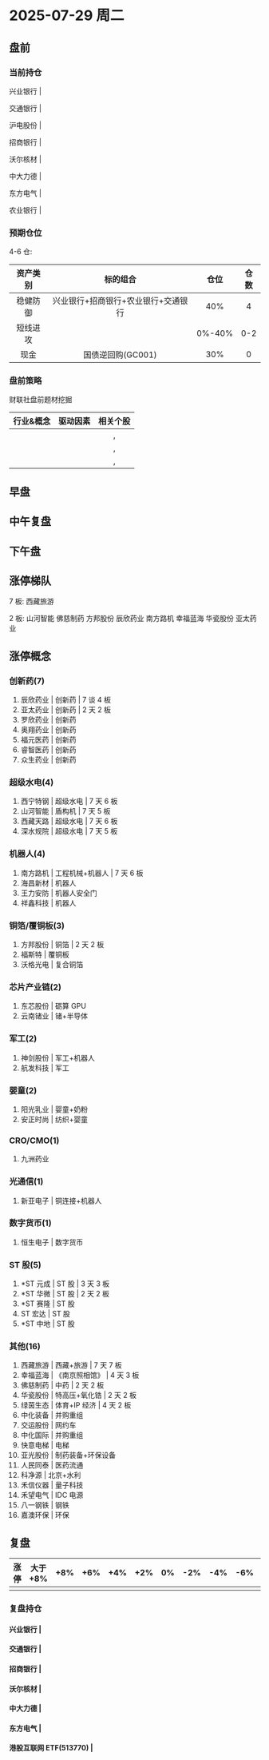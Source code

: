# 2025-07-29 周二

## 盘前

### 当前持仓

兴业银行 |

交通银行 |

沪电股份 |

招商银行 |

沃尔核材 |

中大力德 |

东方电气 |

农业银行 |

### 预期仓位

4-6 仓:

| 资产类别 |              标的组合               |  仓位  | 仓数 |
| :------: | :---------------------------------: | :----: | :--: |
| 稳健防御 | 兴业银行+招商银行+农业银行+交通银行 |  40%   |  4   |
| 短线进攻 |                                     | 0%-40% | 0-2  |
|   现金   |          国债逆回购(GC001)          |  30%   |  0   |

### 盘前策略

财联社盘前题材挖掘

| 行业&概念 | 驱动因素 | 相关个股 |
| :-------: | :------: | :------: |
|           |          |    ,     |
|           |          |    ,     |
|           |          |    ,     |

## 早盘

## 中午复盘

## 下午盘

## 涨停梯队

7 板: 西藏旅游

2 板: 山河智能 佛慈制药 方邦股份 辰欣药业 南方路机 幸福蓝海 华瓷股份 亚太药业

## 涨停概念

### 创新药(7)

1. 辰欣药业 | 创新药 | 7 谈 4 板
2. 亚太药业 | 创新药 | 2 天 2 板
3. 罗欣药业 | 创新药
4. 奥翔药业 | 创新药
5. 福元医药 | 创新药
6. 睿智医药 | 创新药
7. 众生药业 | 创新药

### 超级水电(4)

1. 西宁特钢 | 超级水电 | 7 天 6 板
2. 山河智能 | 盾构机 | 7 天 5 板
3. 西藏天路 | 超级水电 | 7 天 6 板
4. 深水规院 | 超级水电 | 7 天 5 板

### 机器人(4)

1. 南方路机 | 工程机械+机器人 | 7 天 6 板
2. 海昌新材 | 机器人
3. 王力安防 | 机器人安全门
4. 祥鑫科技 | 机器人

### 铜箔/覆铜板(3)

1. 方邦股份 | 铜箔 | 2 天 2 板
2. 福斯特 | 覆铜板
3. 沃格光电 | 复合铜箔

### 芯片产业链(2)

1. 东芯股份 | 砺算 GPU
2. 云南锗业 | 锗+半导体

### 军工(2)

1. 神剑股份 | 军工+机器人
2. 航发科技 | 军工

### 婴童(2)

1. 阳光乳业 | 婴童+奶粉
2. 安正时尚 | 纺织+婴童

### CRO/CMO(1)

1. 九洲药业

### 光通信(1)

1. 新亚电子 | 铜连接+机器人

### 数字货币(1)

1. 恒生电子 | 数字货币

### ST 股(5)

1. \*ST 元成 | ST 股 | 3 天 3 板
2. \*ST 华微 | ST 股 | 2 天 2 板
3. \*ST 赛隆 | ST 股
4. ST 宏达 | ST 股
5. \*ST 中地 | ST 股

### 其他(16)

1. 西藏旅游 | 西藏+旅游 | 7 天 7 板
2. 幸福蓝海 | 《南京照相馆》 | 4 天 3 板
3. 佛慈制药 | 中药 | 2 天 2 板
4. 华瓷股份 | 特高压+氧化锆 | 2 天 2 板
5. 绿茵生态 | 体育+IP 经济 | 4 天 2 板
6. 中化装备 | 并购重组
7. 交运股份 | 网约车
8. 中化国际 | 并购重组
9. 快意电梯 | 电梯
10. 亚光股份 | 制药装备+环保设备
11. 人民同泰 | 医药流通
12. 科净源 | 北京+水利
13. 禾信仪器 | 量子科技
14. 禾望电气 | IDC 电源
15. 八一钢铁 | 钢铁
16. 嘉澳环保 | 环保

## 复盘

| 涨停 | 大于+8% | +8% | +6% | +4% | +2% | 0%  | -2% | -4% | -6% | -8% | 小于-8% | 跌停 |
| :--: | :-----: | :-: | :-: | :-: | :-: | :-: | :-: | :-: | :-: | :-: | :-----: | :--: |
|      |         |     |     |     |     |     |     |     |     |     |         |      |

### 复盘持仓

#### 兴业银行 |

#### 交通银行 |

#### 招商银行 |

#### 沃尔核材 |

#### 中大力德 |

#### 东方电气 |

#### 港股互联网 ETF(513770) |
